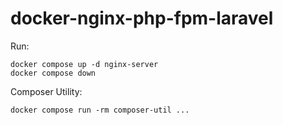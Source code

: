 # docker-nginx-php-fpm-laravel

Run:
```
docker compose up -d nginx-server
docker compose down
```

Composer Utility:
```
docker compose run -rm composer-util ...
```